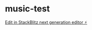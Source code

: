 # music-test

[Edit in StackBlitz next generation editor ⚡️](https://stackblitz.com/~/github.com/whoisavicii/music-test)